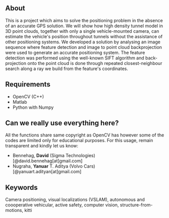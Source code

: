 ## About

This is a project which aims to solve the positioning problem in the absence of an accurate GPS solution. We will show how high density tunnel model in 3D point clouds, together with only a single vehicle-mounted camera, can estimate the vehicle's position throughout tunnels without the assistance of other positioning systems.
We developed a solution by analysing an image sequence where feature detection and image to point cloud backprojection were used to generate an accurate positioning system. The feature detection was performed using the well-known SIFT algorithm and back-projection onto the point cloud is done through repeated closest-neighbour search along a ray we build from the feature's coordinates.

## Requirements

* OpenCV (C++)
* Matlab
* Python with Numpy

## Can we really use everything here?

All the functions share same copyright as OpenCV has however some of the codes are limited only for educational purposes. For this usage, remain transparent and kindly let us know:

* Bennehag, **David** (Sigma Technologies) [@david.bennehag[at]gmail.com]
* Nugraha, **Yanuar** T. Aditya (Volvo Cars) [@yanuart.adityan[at]gmail.com]

## Keywords

Camera positioning, visual localizations (VSLAM), autonomous and coooperative vehicular, active safety, computer vision, structure-from-motions, kitti
